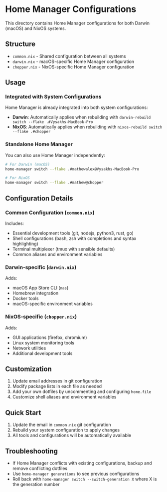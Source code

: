 # Home Manager Configurations

This directory contains Home Manager configurations for both Darwin (macOS) and NixOS systems.

## Structure

- `common.nix` - Shared configuration between all systems
- `darwin.nix` - macOS-specific Home Manager configuration  
- `chopper.nix` - NixOS-specific Home Manager configuration

## Usage

### Integrated with System Configurations

Home Manager is already integrated into both system configurations:

- **Darwin**: Automatically applies when rebuilding with `darwin-rebuild switch --flake .#Vysakhs-MacBook-Pro`
- **NixOS**: Automatically applies when rebuilding with `nixos-rebuild switch --flake .#chopper`

### Standalone Home Manager

You can also use Home Manager independently:

```bash
# For Darwin (macOS)
home-manager switch --flake .#mathewalex@Vysakhs-MacBook-Pro

# For NixOS
home-manager switch --flake .#mathew@chopper
```

## Configuration Details

### Common Configuration (`common.nix`)

Includes:
- Essential development tools (git, nodejs, python3, rust, go)
- Shell configurations (bash, zsh with completions and syntax highlighting)
- Terminal multiplexer (tmux with sensible defaults)
- Common aliases and environment variables

### Darwin-specific (`darwin.nix`)

Adds:
- macOS App Store CLI (`mas`)
- Homebrew integration
- Docker tools
- macOS-specific environment variables

### NixOS-specific (`chopper.nix`) 

Adds:
- GUI applications (firefox, chromium)
- Linux system monitoring tools
- Network utilities
- Additional development tools

## Customization

1. Update email addresses in git configuration
2. Modify package lists in each file as needed
3. Add your own dotfiles by uncommenting and configuring `home.file`
4. Customize shell aliases and environment variables

## Quick Start

1. Update the email in `common.nix` git configuration
2. Rebuild your system configuration to apply changes
3. All tools and configurations will be automatically available

## Troubleshooting

- If Home Manager conflicts with existing configurations, backup and remove conflicting dotfiles
- Use `home-manager generations` to see previous configurations
- Roll back with `home-manager switch --switch-generation X` where X is the generation number